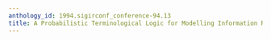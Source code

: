 ```yaml
---
anthology_id: 1994.sigirconf_conference-94.13
title: A Probabilistic Terminological Logic for Modelling Information Retrieval
---
```

